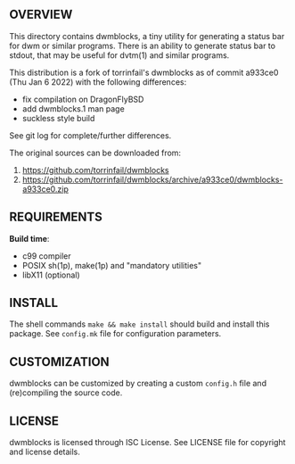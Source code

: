 OVERVIEW
--------
This directory contains dwmblocks, a tiny utility for generating a
status bar for dwm or similar programs.  There is an ability to
generate status bar to stdout, that may be useful for dvtm(1) and
similar programs.

This distribution is a fork of torrinfail's dwmblocks as of commit
a933ce0 (Thu Jan 6 2022) with the following differences:
- fix compilation on DragonFlyBSD
- add dwmblocks.1 man page
- suckless style build

See git log for complete/further differences.

The original sources can be downloaded from:
1. https://github.com/torrinfail/dwmblocks
2. https://github.com/torrinfail/dwmblocks/archive/a933ce0/dwmblocks-a933ce0.zip


REQUIREMENTS
------------
**Build time**:
- c99 compiler
- POSIX sh(1p), make(1p) and "mandatory utilities"
- libX11 (optional)


INSTALL
-------
The shell commands `make && make install` should build and install
this package.  See `config.mk` file for configuration parameters.


CUSTOMIZATION
-------------
dwmblocks can be customized by creating a custom `config.h` file and
(re)compiling the source code.


LICENSE
-------
dwmblocks is licensed through ISC License.
See LICENSE file for copyright and license details.
